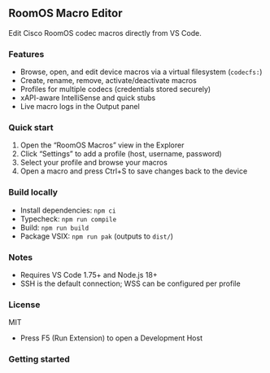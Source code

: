 ## RoomOS Macro Editor

Edit Cisco RoomOS codec macros directly from VS Code.

### Features

- Browse, open, and edit device macros via a virtual filesystem (`codecfs:`)
- Create, rename, remove, activate/deactivate macros
- Profiles for multiple codecs (credentials stored securely)
- xAPI-aware IntelliSense and quick stubs
- Live macro logs in the Output panel

### Quick start

1) Open the “RoomOS Macros” view in the Explorer
2) Click “Settings” to add a profile (host, username, password)
3) Select your profile and browse your macros
4) Open a macro and press Ctrl+S to save changes back to the device

### Build locally

- Install dependencies: `npm ci`
- Typecheck: `npm run compile`
- Build: `npm run build`
- Package VSIX: `npm run pak` (outputs to `dist/`)

### Notes

- Requires VS Code 1.75+ and Node.js 18+
- SSH is the default connection; WSS can be configured per profile

### License

MIT
   - Press F5 (Run Extension) to open a Development Host



### Getting started
